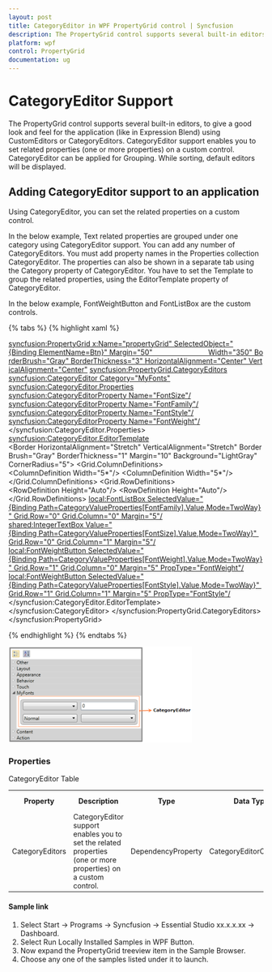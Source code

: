 ```yaml
---
layout: post
title: CategoryEditor in WPF PropertyGrid control | Syncfusion
description: The PropertyGrid control supports several built-in editors, to give a good look and feel for the application using CustomEditors or CategoryEditors.
platform: wpf
control: PropertyGrid 
documentation: ug
---
```


# CategoryEditor Support

The PropertyGrid control supports several built-in editors, to give a good look and feel for the application (like in Expression Blend) using CustomEditors or CategoryEditors. CategoryEditor support enables you to set related properties (one or more properties) on a custom control. CategoryEditor can be applied for Grouping. While sorting, default editors will be displayed.

## Adding CategoryEditor support to an application 

Using CategoryEditor, you can set the related properties on a custom control. 

In the below example, Text related properties are grouped under one category using CategoryEditor support. You can add any number of CategoryEditors. You must add property names in the Properties collection CategoryEditor. The properties can also be shown in a  separate tab using the Category property of CategoryEditor. You have to set the Template to group the related properties, using the EditorTemplate property of CategoryEditor.

In the below example, FontWeightButton and FontListBox are the custom controls.

{% tabs %}
{% highlight xaml %}

<syncfusion:PropertyGrid x:Name="propertyGrid" SelectedObject="{Binding ElementName=Btn}" Margin="50"                            Width="350" BorderBrush="Gray" BorderThickness="3" HorizontalAlignment="Center" VerticalAlignment="Center">
<syncfusion:PropertyGrid.CategoryEditors>
<syncfusion:CategoryEditor Category="MyFonts">
<syncfusion:CategoryEditor.Properties>
<syncfusion:CategoryEditorProperty Name="FontSize"/>
<syncfusion:CategoryEditorProperty Name="FontFamily"/>
<syncfusion:CategoryEditorProperty Name="FontStyle"/>
<syncfusion:CategoryEditorProperty Name="FontWeight"/>
</syncfusion:CategoryEditor.Properties>
<syncfusion:CategoryEditor.EditorTemplate>
<DataTemplate>
<Border HorizontalAlignment="Stretch" VerticalAlignment="Stretch" BorderBrush="Gray" BorderThickness="1" Margin="10" Background="LightGray" CornerRadius="5">
<Grid>
<Grid.ColumnDefinitions>
<ColumnDefinition Width="5*"/>
<ColumnDefinition Width="5*"/>
</Grid.ColumnDefinitions>
<Grid.RowDefinitions>
<RowDefinition Height="Auto"/>
<RowDefinition Height="Auto"/>
</Grid.RowDefinitions>
<local:FontListBox SelectedValue="{Binding Path=CategoryValueProperties[FontFamily].Value,Mode=TwoWay}" Grid.Row="0" Grid.Column="0" Margin="5"/>
<shared:IntegerTextBox Value="{Binding Path=CategoryValueProperties[FontSize].Value,Mode=TwoWay}" Grid.Row="0" Grid.Column="1" Margin="5"/>
<local:FontWeightButton SelectedValue="{Binding Path=CategoryValueProperties[FontWeight].Value,Mode=TwoWay}" Grid.Row="1" Grid.Column="0" Margin="5" PropType="FontWeight"/>
<local:FontWeightButton SelectedValue="{Binding Path=CategoryValueProperties[FontStyle].Value,Mode=TwoWay}" Grid.Row="1" Grid.Column="1" Margin="5" PropType="FontStyle"/>
</Grid>
</Border>
</DataTemplate>
</syncfusion:CategoryEditor.EditorTemplate>
</syncfusion:CategoryEditor>
</syncfusion:PropertyGrid.CategoryEditors>
</syncfusion:PropertyGrid>

{% endhighlight %}
{% endtabs %}

![PropertyGrid with CategoryEditor](CategoryEditor-support_images/CategoryEditor-support_img1.png)


### Properties

CategoryEditor Table

<table>
<tr>
<th>
Property </th><th>
Description </th><th>
Type </th><th>
Data Type </th><th>
Reference links </th></tr>
<tr>
<td>
CategoryEditors</td><td>
CategoryEditor support enables you to set the related properties (one or more properties) on a custom control.</td><td>
DependencyProperty</td><td>
CategoryEditorCollection</td><td>
</td></tr>
</table>


#### Sample link

1. Select Start -> Programs -> Syncfusion -> Essential Studio xx.x.x.xx -> Dashboard.
2. Select   Run Locally Installed Samples in WPF Button.
3. Now expand the PropertyGrid treeview item in the Sample Browser.
4. Choose any one of the samples listed under it to launch. 